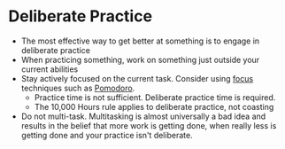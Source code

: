 ---
---
# Deliberate Practice

- The most effective way to get better at something is to engage in deliberate practice
- When practicing something, work on something just outside your current abilities
- Stay actively focused on the current task. Consider using [focus](/productivity/focus.md) techniques
  such as [Pomodoro](productivity/pomodoro.md).
  - Practice time is not sufficient. Deliberate practice time is required.
  - The 10,000 Hours rule applies to deliberate practice, not coasting
- Do not multi-task. Multitasking is almost universally a bad idea and results in the belief that more work is getting done, when really less is getting done and your practice isn't deliberate.
